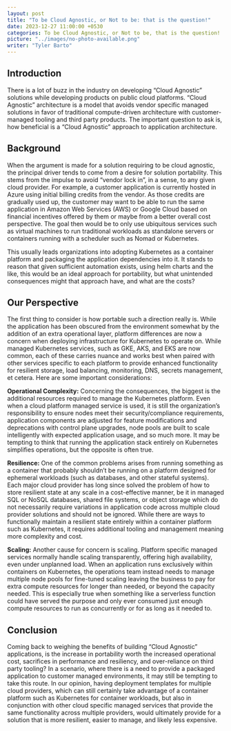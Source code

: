 ```yaml
---
layout: post
title: "To be Cloud Agnostic, or Not to be: that is the question!"
date: 2023-12-27 11:00:00 +0530
categories: To be Cloud Agnostic, or Not to be, that is the question!
picture: "../images/no-photo-available.png"
writer: "Tyler Barto"
---
```


## **Introduction**

There is a lot of buzz in the industry on developing “Cloud Agnostic” solutions while developing products on public cloud platforms. “Cloud Agnostic” architecture is a model that avoids vendor specific managed solutions in favor of traditional compute-driven architecture with customer-managed tooling and third party products. The important question to ask is, how beneficial is a “Cloud Agnostic” approach to application architecture.

## **Background**

When the argument is made for a solution requiring to be cloud agnostic, the principal driver tends to come from a desire for solution portability. This stems from the impulse to avoid “vendor lock in”, in a sense, to any given cloud provider. For example, a customer application is currently hosted in Azure using initial billing credits from the vendor. As those credits are gradually used up, the customer may want to be able to run the same application in Amazon Web Services (AWS) or Google Cloud based on financial incentives offered by them or maybe from a better overall cost perspective. The goal then would be to only use ubiquitous services such as virtual machines to run traditional workloads as standalone servers or containers running with a scheduler such as Nomad or Kubernetes.

This usually leads organizations into adopting Kubernetes as a container platform and packaging the application dependencies into it. It stands to reason that given sufficient automation exists, using helm charts and the like, this would be an ideal approach for portability, but what unintended consequences might that approach have, and what are the costs?

## **Our Perspective**

The first thing to consider is how portable such a direction really is. While the application has been obscured from the environment somewhat by the addition of an extra operational layer, platform differences are now a concern when deploying infrastructure for Kubernetes to operate on. While managed Kubernetes services, such as GKE, AKS, and EKS are now common, each of these carries nuance and works best when paired with other services specific to each platform to provide enhanced functionality for resilient storage, load balancing, monitoring, DNS, secrets management, et cetera. Here are some important considerations:

**Operational Complexity:**
Concerning the consequences, the biggest is the additional resources required to manage the Kubernetes platform. Even when a cloud platform managed service is used, it is still the organization’s responsibility to ensure nodes meet their security/compliance requirements, application components are adjusted for feature modifications and deprecations with control plane upgrades, node pools are built to scale intelligently with expected application usage, and so much more. It may be tempting to think that running the application stack entirely on Kubernetes simplifies operations, but the opposite is often true.

**Resilience:**
One of the common problems arises from running something as a container that probably shouldn’t be running on a platform designed for ephemeral workloads (such as databases, and other stateful systems). Each major cloud provider has long since solved the problem of how to store resilient state at any scale in a cost-effective manner, be it in managed SQL or NoSQL databases, shared file systems, or object storage which do not necessarily require variations in application code across multiple cloud provider solutions and should not be ignored. While there are ways to functionally maintain a resilient state entirely within a container platform such as Kubernetes, it requires additional tooling and management meaning more complexity and cost.

**Scaling:**
Another cause for concern is scaling. Platform specific managed services normally handle scaling transparently, offering high availability, even under unplanned load. When an application runs exclusively within containers on Kubernetes, the operations team instead needs to manage multiple node pools for fine-tuned scaling leaving the business to pay for extra compute resources for longer than needed, or beyond the capacity needed. This is especially true when something like a serverless function could have served the purpose and only ever consumed just enough compute resources to run as concurrently or for as long as it needed to.

## **Conclusion**

Coming back to weighing the benefits of building “Cloud Agnostic” applications, is the increase in portability worth the increased operational cost, sacrifices in performance and resiliency, and over-reliance on third party tooling? In a scenario, where there is a need to provide a packaged application to customer managed environments, it may still be tempting to take this route. In our opinion, having deployment templates for multiple cloud providers, which can still certainly take advantage of a container platform such as Kubernetes for container workloads, but also in conjunction with other cloud specific managed services that provide the same functionality across multiple providers, would ultimately provide for a solution that is more resilient, easier to manage, and likely less expensive.
